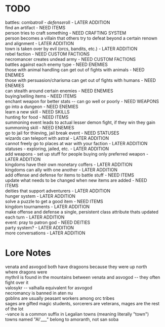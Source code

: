 # TODO
battles: combat*roll - defense*roll - LATER ADDITION <br />
find an artifact - NEED ITEMS<br />
person tries to craft something - NEED CRAFTING SYSTEM<br />
person becomes a villain that others try to defeat beyond a certain renown and alignment - LATER ADDITION<br />
town is taken over by evil (orcs, bandits, etc.) - LATER ADDITION<br />
rebel faction - NEED CUSTOM FACTIONS<br />
necromancer creates undead army - NEED CUSTOM FACTIONS<br />
battles against each enemy type - NEED ENEMIES<br />
    those with animal handling can get out of fights with animals - NEED ENEMIES<br />
    those with persuasion/charisma can get out of fights with humans - NEED ENEMIES<br />
    can stealth around certain enemies - NEED ENEMIES<br />
buying/selling items - NEED ITEMS<br />
enchant weapon for better stats -- can go well or poorly - NEED WEAPONS<br />
go into a dungeon - NEED ENEMIES<br />
learn a new skill - NEED SKILLS<br />
hunting for food - NEED ITEMS<br />
summoning event leads to actual lesser demon fight, if they win they gain summoning skill - NEED ENEMIES<br />
go to jail for thieving, jail break event - NEED STATUSES<br />
wizards can teleport with astral - LATER ADDITION<br />
cannot freely go to places at war with your faction - LATER ADDITION<br />
statuses - exploring, jailed, etc. - LATER ADDITION <br />
add weapons - set up stuff for people buying only preferred weapon - LATER ADDITION<br />
kingdoms have their own monetary coffers - LATER ADDITION<br />
kingdoms can ally with one another - LATER ADDITION<br />
add offense and defense for items to battle stuff - NEED ITEMS<br />
update what needs to be changed when new items are added - NEED ITEMS<br />
deities that support adventurers - LATER ADDITION<br />
hunger system - LATER ADDITION<br />
solve a puzzle to get a good item - NEED ITEMS<br />
kingdom tournaments - LATER ADDITION<br />
make offense and defense a single, persistent class attribute thats updated each turn - LATER ADDITION<br />
event: pray to patron god - NEED DEITIES <br />
party system? - LATER ADDITION <br />
more conversations - LATER ADDITION<br />

# Lore Notes
venata and asvogod both have dragoons because they were up north where dragons were<br />
mythril is found in the mountains between venata and asvogod -- they often fight over it<br />
valosykr -- valhalla equivalent for asvogod<br />
necromancy is banned in aten nu<br />
goblins are usually peasant workers among orc tribes<br />
sages are gifted magic students, sorcerers are veterans, mages are the rest of the lot<br />
-vance is a common suffix in Legalian towns (meaning literally "town")<br />
towns named "Al'___" belong to amoranth, not san soba <br />